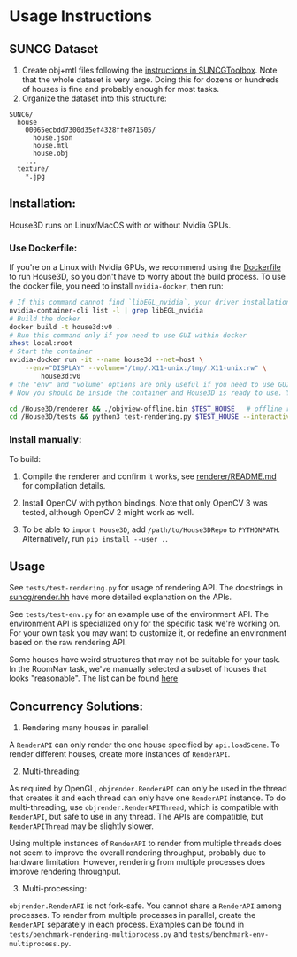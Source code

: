 
# Usage Instructions

## SUNCG Dataset
1. Create obj+mtl files following the [instructions in SUNCGToolbox](https://github.com/shurans/SUNCGtoolbox#convert-to-objmtl).
  Note that the whole dataset is very large. Doing this for dozens or hundreds of houses is fine and probably
  enough for most tasks.
2. Organize the dataset into this structure:

```
SUNCG/
  house
    00065ecbdd7300d35ef4328ffe871505/
      house.json
      house.mtl
      house.obj
    ...
  texture/
    *.jpg
```

## Installation:

House3D runs on Linux/MacOS with or without Nvidia GPUs.

### Use Dockerfile:
If you're on a Linux with Nvidia GPUs,
we recommend using the [Dockerfile](Dockerfile) to run House3D,
so you don't have to worry about the build process.
To use the docker file, you need to install `nvidia-docker`, then run:

```bash
# If this command cannot find `libEGL_nvidia`, your driver installation is incomplete.
nvidia-container-cli list -l | grep libEGL_nvidia
# Build the docker
docker build -t house3d:v0 .
# Run this command only if you need to use GUI within docker
xhost local:root
# Start the container
nvidia-docker run -it --name house3d --net=host \
    --env="DISPLAY" --volume="/tmp/.X11-unix:/tmp/.X11-unix:rw" \
		house3d:v0
# the "env" and "volume" options are only useful if you need to use GUI within docker
# Now you should be inside the container and House3D is ready to use. You can:

cd /House3D/renderer && ./objview-offline.bin $TEST_HOUSE   # offline rendering, produce an image file
cd /House3D/tests && python3 test-rendering.py $TEST_HOUSE --interactive  # interactive rendering with GUI
```

### Install manually:

To build:

1. Compile the renderer and confirm it works, see [renderer/README.md](renderer) for compilation details.

2. Install OpenCV with python bindings. Note that only OpenCV 3 was tested, although OpenCV 2 might work as well.

3. To be able to `import House3D`, add `/path/to/House3DRepo` to `PYTHONPATH`. Alternatively, run `pip install --user .`.

## Usage

See `tests/test-rendering.py` for usage of rendering API.
The docstrings in
[suncg/render.hh](https://github.com/facebookresearch/House3D/blob/master/renderer/suncg/render.hh)
have more detailed explanation on the APIs.

See `tests/test-env.py` for an example use of the environment API.
The environment API is specialized only for the specific task we're working on.
For your own task you may want to customize it, or redefine an environment based on the raw rendering API.

Some houses have weird structures that may not be suitable for your task.
In the RoomNav task, we've manually selected a subset of houses that looks "reasonable".
The list can be found [here](https://github.com/facebookresearch/House3D/releases/download/v0.9/all_houses.json)

## Concurrency Solutions:

1. Rendering many houses in parallel:

A `RenderAPI` can only render the one house specified by `api.loadScene`. To render
different houses, create more instances of `RenderAPI`.

2. Multi-threading:

As required by OpenGL, `objrender.RenderAPI` can only be used in the thread that
creates it and each thread can only have one `RenderAPI` instance.
To do multi-threading, use `objrender.RenderAPIThread`, which is compatible
with `RenderAPI`, but safe to use in any thread. The APIs are compatible, but
`RenderAPIThread` may be slightly slower.

Using multiple instances of `RenderAPI` to render from multiple threads does not
seem to improve the overall rendering throughput, probably due to hardware limitation.
However, rendering from multiple processes does improve rendering throughput.

3. Multi-processing:

`objrender.RenderAPI` is not fork-safe. You cannot share a `RenderAPI` among processes.
To render from multiple processes in parallel, create the `RenderAPI` separately
in each process. Examples can be found in
`tests/benchmark-rendering-multiprocess.py` and `tests/benchmark-env-multiprocess.py`.
